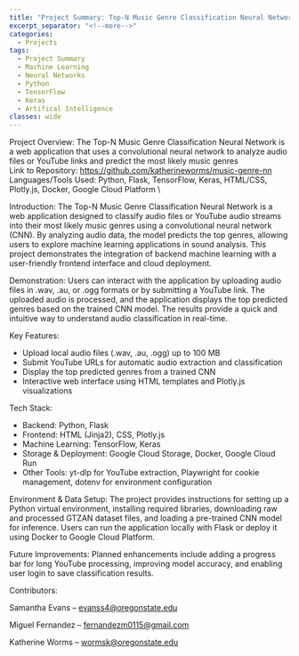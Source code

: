 ```yaml
---
title: "Project Summary: Top-N Music Genre Classification Neural Network"
excerpt_separator: "<!--more-->"
categories:
  - Projects
tags:
  - Project Summary
  - Machine Learning
  - Neural Networks
  - Python
  - TensorFlow
  - Keras
  - Artifical Intelligence
classes: wide
---
```


Project Overview: The Top-N Music Genre Classification Neural Network is a web application that uses a convolutional neural network to analyze audio files or YouTube links and predict the most likely music genres \
Link to Repository: https://github.com/katherineworms/music-genre-nn \
Languages/Tools Used: Python, Flask, TensorFlow, Keras, HTML/CSS, Plotly.js, Docker, Google Cloud Platform \

Introduction: 
The Top-N Music Genre Classification Neural Network is a web application designed to classify audio files or YouTube audio streams into their most likely music genres using a convolutional neural network (CNN). By analyzing audio data, the model predicts the top genres, allowing users to explore machine learning applications in sound analysis. This project demonstrates the integration of backend machine learning with a user-friendly frontend interface and cloud deployment.

Demonstration: 
Users can interact with the application by uploading audio files in .wav, .au, or .ogg formats or by submitting a YouTube link. The uploaded audio is processed, and the application displays the top predicted genres based on the trained CNN model. The results provide a quick and intuitive way to understand audio classification in real-time.

Key Features:
* Upload local audio files (.wav, .au, .ogg) up to 100 MB
* Submit YouTube URLs for automatic audio extraction and classification
* Display the top predicted genres from a trained CNN
* Interactive web interface using HTML templates and Plotly.js visualizations

Tech Stack:
* Backend: Python, Flask
* Frontend: HTML (Jinja2), CSS, Plotly.js
* Machine Learning: TensorFlow, Keras
* Storage & Deployment: Google Cloud Storage, Docker, Google Cloud Run
* Other Tools: yt-dlp for YouTube extraction, Playwright for cookie management, dotenv for environment configuration

Environment & Data Setup:
The project provides instructions for setting up a Python virtual environment, installing required libraries, downloading raw and processed GTZAN dataset files, and loading a pre-trained CNN model for inference. Users can run the application locally with Flask or deploy it using Docker to Google Cloud Platform.

Future Improvements:
Planned enhancements include adding a progress bar for long YouTube processing, improving model accuracy, and enabling user login to save classification results.

Contributors:

Samantha Evans – evanss4@oregonstate.edu

Miguel Fernandez – fernandezm0115@gmail.com

Katherine Worms – wormsk@oregonstate.edu




